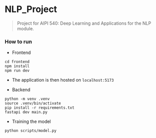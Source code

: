 # NLP_Project

> Project for AIPI 540: Deep Learning and Applications for the NLP module.


### How to run

- Frontend
```
cd frontend
npm install
npm run dev
```
- The application is then hosted on `localhost:5173`


- Backend
```
python -m venv .venv
source .venv/bin/activate
pip install -r requirements.txt
fastapi dev main.py
```

- Training the model

```
python scripts/model.py
```
